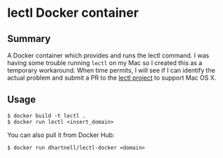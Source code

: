 # lectl Docker container

## Summary

A Docker container which provides and runs the lectl command. I was having some
trouble running `lectl` on my Mac so I created this as a temporary workaround.
When time permits, I will see if I can identify the actual problem and submit a
PR to the [lectl project](https://github.com/sahsanu/lectl) to support Mac OS X.

## Usage

```
$ docker build -t lectl .
$ docker run lectl <insert_domain>
```

You can also pull it from Docker Hub:

```
$ docker run dhartnell/lectl-docker <domain>
```
